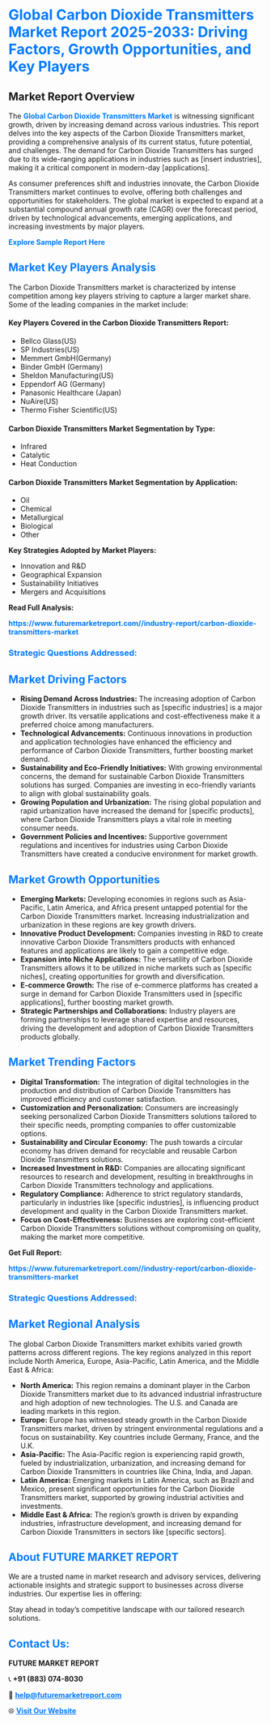 <h1 style="color: #007BFF;">Global Carbon Dioxide Transmitters Market Report 2025-2033: Driving Factors, Growth Opportunities, and Key Players</h1>

<section id="overview">
<h2>Market Report Overview</h2>
<p>The <a href="https://www.futuremarketreport.com//industry-report/carbon-dioxide-transmitters-market" style="color: #007BFF; text-decoration: none;"><strong>Global Carbon Dioxide Transmitters Market</strong></a> is witnessing significant growth, driven by increasing demand across various industries. This report delves into the key aspects of the Carbon Dioxide Transmitters market, providing a comprehensive analysis of its current status, future potential, and challenges. The demand for Carbon Dioxide Transmitters has surged due to its wide-ranging applications in industries such as [insert industries], making it a critical component in modern-day [applications].</p>
<p>As consumer preferences shift and industries innovate, the Carbon Dioxide Transmitters market continues to evolve, offering both challenges and opportunities for stakeholders. The global market is expected to expand at a substantial compound annual growth rate (CAGR) over the forecast period, driven by technological advancements, emerging applications, and increasing investments by major players.</p>
</section>

<section id="overview">
<p><a href="https://www.futuremarketreport.com//request-sample/reportId=81679" style="color: #007BFF; text-decoration: none;"><strong>Explore Sample Report Here</strong></a></p>
</section>

<section id="key-players">
<h2 style="color: #007BFF;">Market Key Players Analysis</h2>
<p>The Carbon Dioxide Transmitters market is characterized by intense competition among key players striving to capture a larger market share. Some of the leading companies in the market include:</p>
<h4>Key Players Covered in the Carbon Dioxide Transmitters Report:</h4>
<ul><li>Bellco Glass(US)</li><li>SP Industries(US)</li><li>Memmert GmbH(Germany)</li><li>Binder GmbH (Germany)</li><li>Sheldon Manufacturing(US)</li><li>Eppendorf AG (Germany)</li><li>Panasonic Healthcare (Japan)</li><li>NuAire(US)</li><li>Thermo Fisher Scientific(US)</li></ul>
<h4>Carbon Dioxide Transmitters Market Segmentation by Type:</h4>
<ul><li>Infrared</li><li>Catalytic</li><li>Heat Conduction</li></ul>

<h4>Carbon Dioxide Transmitters Market Segmentation by Application:</h4>
<ul><li>Oil</li><li>Chemical</li><li>Metallurgical</li><li>Biological</li><li>Other</li></ul>
<p><strong>Key Strategies Adopted by Market Players:</strong></p>
<ul>
<li>Innovation and R&D</li>
<li>Geographical Expansion</li>
<li>Sustainability Initiatives</li>
<li>Mergers and Acquisitions</li>
</ul>
</section>

<section>
<p><strong>Read Full Analysis: </strong></p><a href="https://www.futuremarketreport.com//industry-report/carbon-dioxide-transmitters-market" style="color: #007BFF; text-decoration: none;"><strong>https://www.futuremarketreport.com//industry-report/carbon-dioxide-transmitters-market</strong></a>
<h3 style="color: #007BFF;">Strategic Questions Addressed:</h3>
</section>

<section id="driving-factors">
<h2 style="color: #007BFF;">Market Driving Factors</h2>
<ul>
<li><strong>Rising Demand Across Industries:</strong> The increasing adoption of Carbon Dioxide Transmitters in industries such as [specific industries] is a major growth driver. Its versatile applications and cost-effectiveness make it a preferred choice among manufacturers.</li>
<li><strong>Technological Advancements:</strong> Continuous innovations in production and application technologies have enhanced the efficiency and performance of Carbon Dioxide Transmitters, further boosting market demand.</li>
<li><strong>Sustainability and Eco-Friendly Initiatives:</strong> With growing environmental concerns, the demand for sustainable Carbon Dioxide Transmitters solutions has surged. Companies are investing in eco-friendly variants to align with global sustainability goals.</li>
<li><strong>Growing Population and Urbanization:</strong> The rising global population and rapid urbanization have increased the demand for [specific products], where Carbon Dioxide Transmitters plays a vital role in meeting consumer needs.</li>
<li><strong>Government Policies and Incentives:</strong> Supportive government regulations and incentives for industries using Carbon Dioxide Transmitters have created a conducive environment for market growth.</li>
</ul>
</section>

<section id="growth-opportunities">
<h2 style="color: #007BFF;">Market Growth Opportunities</h2>
<ul>
<li><strong>Emerging Markets:</strong> Developing economies in regions such as Asia-Pacific, Latin America, and Africa present untapped potential for the Carbon Dioxide Transmitters market. Increasing industrialization and urbanization in these regions are key growth drivers.</li>
<li><strong>Innovative Product Development:</strong> Companies investing in R&D to create innovative Carbon Dioxide Transmitters products with enhanced features and applications are likely to gain a competitive edge.</li>
<li><strong>Expansion into Niche Applications:</strong> The versatility of Carbon Dioxide Transmitters allows it to be utilized in niche markets such as [specific niches], creating opportunities for growth and diversification.</li>
<li><strong>E-commerce Growth:</strong> The rise of e-commerce platforms has created a surge in demand for Carbon Dioxide Transmitters used in [specific applications], further boosting market growth.</li>
<li><strong>Strategic Partnerships and Collaborations:</strong> Industry players are forming partnerships to leverage shared expertise and resources, driving the development and adoption of Carbon Dioxide Transmitters products globally.</li>
</ul>
</section>

<section id="trending-factors">
<h2 style="color: #007BFF;">Market Trending Factors</h2>
<ul>
<li><strong>Digital Transformation:</strong> The integration of digital technologies in the production and distribution of Carbon Dioxide Transmitters has improved efficiency and customer satisfaction.</li>
<li><strong>Customization and Personalization:</strong> Consumers are increasingly seeking personalized Carbon Dioxide Transmitters solutions tailored to their specific needs, prompting companies to offer customizable options.</li>
<li><strong>Sustainability and Circular Economy:</strong> The push towards a circular economy has driven demand for recyclable and reusable Carbon Dioxide Transmitters solutions.</li>
<li><strong>Increased Investment in R&D:</strong> Companies are allocating significant resources to research and development, resulting in breakthroughs in Carbon Dioxide Transmitters technology and applications.</li>
<li><strong>Regulatory Compliance:</strong> Adherence to strict regulatory standards, particularly in industries like [specific industries], is influencing product development and quality in the Carbon Dioxide Transmitters market.</li>
<li><strong>Focus on Cost-Effectiveness:</strong> Businesses are exploring cost-efficient Carbon Dioxide Transmitters solutions without compromising on quality, making the market more competitive.</li>
</ul>
</section>

<section>
<p><strong>Get Full Report: </strong></p><a href="https://www.futuremarketreport.com//industry-report/carbon-dioxide-transmitters-market" style="color: #007BFF; text-decoration: none;"><strong>https://www.futuremarketreport.com//industry-report/carbon-dioxide-transmitters-market</strong></a>
<h3 style="color: #007BFF;">Strategic Questions Addressed:</h3>
</section>


<section id="regional-analysis">
<h2 style="color: #007BFF;">Market Regional Analysis</h2>
<p>The global Carbon Dioxide Transmitters market exhibits varied growth patterns across different regions. The key regions analyzed in this report include North America, Europe, Asia-Pacific, Latin America, and the Middle East & Africa:</p>
<ul>
<li><strong>North America:</strong> This region remains a dominant player in the Carbon Dioxide Transmitters market due to its advanced industrial infrastructure and high adoption of new technologies. The U.S. and Canada are leading markets in this region.</li>
<li><strong>Europe:</strong> Europe has witnessed steady growth in the Carbon Dioxide Transmitters market, driven by stringent environmental regulations and a focus on sustainability. Key countries include Germany, France, and the U.K.</li>
<li><strong>Asia-Pacific:</strong> The Asia-Pacific region is experiencing rapid growth, fueled by industrialization, urbanization, and increasing demand for Carbon Dioxide Transmitters in countries like China, India, and Japan.</li>
<li><strong>Latin America:</strong> Emerging markets in Latin America, such as Brazil and Mexico, present significant opportunities for the Carbon Dioxide Transmitters market, supported by growing industrial activities and investments.</li>
<li><strong>Middle East & Africa:</strong> The region’s growth is driven by expanding industries, infrastructure development, and increasing demand for Carbon Dioxide Transmitters in sectors like [specific sectors].</li>
</ul>
</section>

<footer>
<h2 style="color: #007BFF;">About FUTURE MARKET REPORT</h2>
<p>We are a trusted name in market research and advisory services, delivering actionable insights and strategic support to businesses across diverse industries. Our expertise lies in offering:</p>

<p>Stay ahead in today’s competitive landscape with our tailored research solutions.</p>

<h2 style="color: #007BFF;">Contact Us:</h2>
<p><strong>FUTURE MARKET REPORT</strong></p>
<p>📞 <strong>+91 (883) 074-8030</strong></p>
<p>📧 <strong><a href="mailto:help@futuremarketreport.com" style="color: #007BFF;">help@futuremarketreport.com</a></strong></p>
<p>🌐 <strong><a href="https://www.futuremarketreport.com/" style="color: #007BFF;">Visit Our Website</a></strong></p>
</footer>
